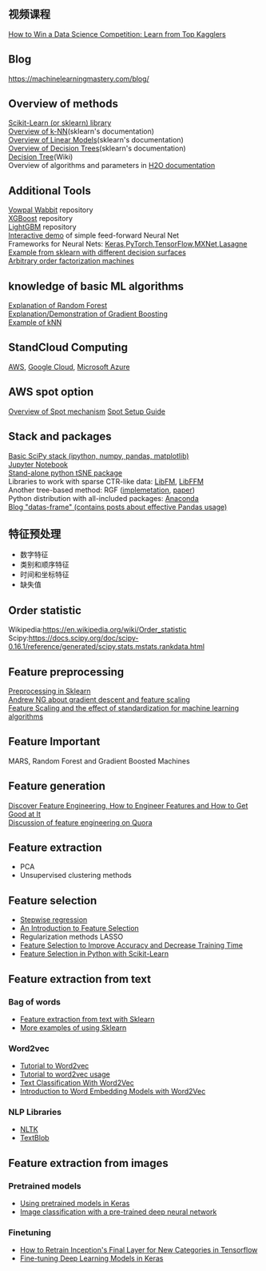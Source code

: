 视频课程
---
[How to Win a Data Science Competition: Learn from Top Kagglers](https://www.coursera.org/learn/competitive-data-science/home/welcome)

Blog
---
https://machinelearningmastery.com/blog/

Overview of methods  
---
[Scikit-Learn (or sklearn) library](http://scikit-learn.org/stable/)   
[Overview of k-NN](http://scikit-learn.org/stable/modules/neighbors.html)(sklearn's documentation)  
[Overview of Linear Models](http://scikit-learn.org/stable/modules/linear_model.html)(sklearn's documentation)  
[Overview of Decision Trees](http://scikit-learn.org/stable/modules/tree.html)(sklearn's documentation)  
[Decision Tree](https://en.wikipedia.org/wiki/Decision_tree_learning)(Wiki)  
Overview of algorithms and parameters in [H2O documentation](http://docs.h2o.ai/h2o/latest-stable/h2o-docs/data-science.html)    

Additional Tools  
---
[Vowpal Wabbit](https://github.com/JohnLangford/vowpal_wabbit) repository  
[XGBoost](https://github.com/dmlc/xgboost) repository  
[LightGBM](https://github.com/Microsoft/LightGBM) repository  
[Interactive demo](http://playground.tensorflow.org/) of simple feed-forward Neural Net  
Frameworks for Neural Nets: [Keras](https://keras.io/),[PyTorch](http://pytorch.org/),[TensorFlow](https://www.tensorflow.org/),[MXNet](http://mxnet.io/),[Lasagne](https://lasagne.readthedocs.io/en/latest/)  
[Example from sklearn with different decision surfaces](http://scikit-learn.org/stable/auto_examples/classification/plot_classifier_comparison.html)  
[Arbitrary order factorization machines](https://github.com/geffy/tffm)  

knowledge of basic ML algorithms
---
[Explanation of Random Forest](https://www.datasciencecentral.com/profiles/blogs/random-forests-explained-intuitively)  
[Explanation/Demonstration of Gradient Boosting](https://arogozhnikov.github.io/2016/06/24/gradient_boosting_explained.html)  
[Example of kNN](https://www.analyticsvidhya.com/blog/2018/03/introduction-k-neighbours-algorithm-clustering/)  

StandCloud Computing
---
[AWS](https://aws.amazon.com/cn/), [Google Cloud](https://cloud.google.com/), [Microsoft Azure](https://azure.microsoft.com/zh-cn/)  

AWS spot option
---
[Overview of Spot mechanism](https://docs.aws.amazon.com/AWSEC2/latest/UserGuide/using-spot-instances.html)
[Spot Setup Guide](https://datasciencebowl.com/aws_guide/)  

Stack and packages
---
[Basic SciPy stack (ipython, numpy, pandas, matplotlib)](https://www.scipy.org/)  
[Jupyter Notebook](https://jupyter.org/)  
[Stand-alone python tSNE package](https://github.com/danielfrg/tsne)  
Libraries to work with sparse CTR-like data: [LibFM](http://www.libfm.org/), [LibFFM]()  
Another tree-based method: RGF ([implemetation](https://github.com/baidu/fast_rgf), [paper](https://arxiv.org/pdf/1109.0887.pdf))  
Python distribution with all-included packages: [Anaconda](https://www.continuum.io/what-is-anaconda)  
[Blog "datas-frame" (contains posts about effective Pandas usage)](https://tomaugspurger.github.io/)  

特征预处理
---
* 数字特征  
* 类别和顺序特征  
* 时间和坐标特征  
* 缺失值  

Order statistic
---
Wikipedia:https://en.wikipedia.org/wiki/Order_statistic  
Scipy:https://docs.scipy.org/doc/scipy-0.16.1/reference/generated/scipy.stats.mstats.rankdata.html

Feature preprocessing
---
[Preprocessing in Sklearn](http://scikit-learn.org/stable/modules/preprocessing.html)  
[Andrew NG about gradient descent and feature scaling](https://www.coursera.org/learn/machine-learning)  
[Feature Scaling and the effect of standardization for machine learning algorithms](http://sebastianraschka.com/Articles/2014_about_feature_scaling.html)    

Feature Important
---
MARS, Random Forest and Gradient Boosted Machines  

Feature generation
---
[Discover Feature Engineering, How to Engineer Features and How to Get Good at It](https://machinelearningmastery.com/discover-feature-engineering-how-to-engineer-features-and-how-to-get-good-at-it/)  
[Discussion of feature engineering on Quora](https://www.quora.com/What-are-some-best-practices-in-Feature-Engineering)  

Feature extraction
---
* PCA
* Unsupervised clustering methods

Feature selection
---
* [Stepwise regression](https://www.cnblogs.com/sumuncle/p/5647722.html)
* [An Introduction to Feature Selection](https://machinelearningmastery.com/an-introduction-to-feature-selection/)
* Regularization methods LASSO
* [Feature Selection to Improve Accuracy and Decrease Training Time](https://machinelearningmastery.com/feature-selection-to-improve-accuracy-and-decrease-training-time/)
* [Feature Selection in Python with Scikit-Learn](https://machinelearningmastery.com/feature-selection-in-python-with-scikit-learn/)

Feature extraction from text
---
### Bag of words
* [Feature extraction from text with Sklearn](http://scikit-learn.org/stable/modules/feature_extraction.html)
* [More examples of using Sklearn](https://andhint.github.io/machine-learning/nlp/Feature-Extraction-From-Text/) 

### Word2vec
* [Tutorial to Word2vec](https://www.tensorflow.org/tutorials/word2vec)  
* [Tutorial to word2vec usage](https://rare-technologies.com/word2vec-tutorial/)  
* [Text Classification With Word2Vec](https://nadbordrozd.github.io/blog/2016/05/20/text-classification-with-word2vec/)  
* [Introduction to Word Embedding Models with Word2Vec](https://taylorwhitten.github.io/blog/word2vec)  

### NLP Libraries
* [NLTK](http://www.nltk.org/)  
* [TextBlob](https://github.com/sloria/TextBlob)  

Feature extraction from images
---
### Pretrained models
* [Using pretrained models in Keras](https://keras.io/applications/)
* [Image classification with a pre-trained deep neural network](https://www.kernix.com/blog/image-classification-with-a-pre-trained-deep-neural-network_p11)

### Finetuning
* [How to Retrain Inception's Final Layer for New Categories in Tensorflow](https://www.tensorflow.org/tutorials/image_retraining)
* [Fine-tuning Deep Learning Models in Keras](https://www.tensorflow.org/tutorials/image_retraining)
